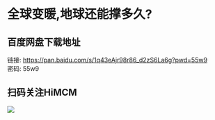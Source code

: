 # 全球变暖,地球还能撑多久?

## 百度网盘下载地址

链接: https://pan.baidu.com/s/1q43eAjr98r86_d2zS6La6g?pwd=55w9  
密码: 55w9 


## 扫码关注HiMCM
![](https://avatars2.githubusercontent.com/u/16745793?s=200&v=4)
